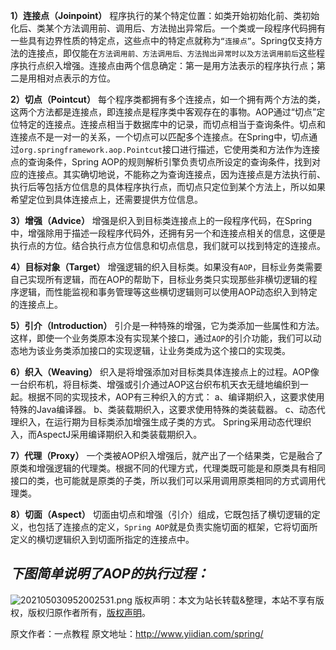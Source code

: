 


**1）连接点（Joinpoint）**
程序执行的某个特定位置：如类开始初始化前、类初始化后、类某个方法调用前、调用后、方法抛出异常后。一个类或一段程序代码拥有一些具有边界性质的特定点，这些点中的特定点就称为`“连接点”`。Spring仅支持方法的连接点，即仅能在`方法调用前、方法调用后、方法抛出异常时以及方法调用前后`这些程序执行点织入增强。连接点由两个信息确定：第一是用方法表示的程序执行点；第二是用相对点表示的方位。

**2）切点（Pointcut）**
每个程序类都拥有多个连接点，如一个拥有两个方法的类，这两个方法都是连接点，即连接点是程序类中客观存在的事物。AOP通过“切点”定位特定的连接点。连接点相当于数据库中的记录，而切点相当于查询条件。切点和连接点不是一对一的关系，一个切点可以匹配多个连接点。在Spring中，切点通过`org.springframework.aop.Pointcut`接口进行描述，它使用类和方法作为连接点的查询条件，Spring AOP的规则解析引擎负责切点所设定的查询条件，找到对应的连接点。其实确切地说，不能称之为查询连接点，因为连接点是方法执行前、执行后等包括方位信息的具体程序执行点，而切点只定位到某个方法上，所以如果希望定位到具体连接点上，还需要提供方位信息。

**3）增强（Advice）**
增强是织入到目标类连接点上的一段程序代码，在Spring中，增强除用于描述一段程序代码外，还拥有另一个和连接点相关的信息，这便是执行点的方位。结合执行点方位信息和切点信息，我们就可以找到特定的连接点。

**4）目标对象（Target）**
增强逻辑的织入目标类。如果没有`AOP`，目标业务类需要自己实现所有逻辑，而在AOP的帮助下，目标业务类只实现那些非横切逻辑的程序逻辑，而性能监视和事务管理等这些横切逻辑则可以使用AOP动态织入到特定的连接点上。

**5）引介（Introduction）**
引介是一种特殊的增强，它为类添加一些属性和方法。这样，即使一个业务类原本没有实现某个接口，通过`AOP`的引介功能，我们可以动态地为该业务类添加接口的实现逻辑，让业务类成为这个接口的实现类。

**6）织入（Weaving）**
织入是将增强添加对目标类具体连接点上的过程。AOP像一台织布机，将目标类、增强或引介通过AOP这台织布机天衣无缝地编织到一起。根据不同的实现技术，AOP有三种织入的方式：
a、编译期织入，这要求使用特殊的Java编译器。
b、类装载期织入，这要求使用特殊的类装载器。
c、动态代理织入，在运行期为目标类添加增强生成子类的方式。
Spring采用动态代理织入，而AspectJ采用编译期织入和类装载期织入。

**7）代理（Proxy）**
一个类被AOP织入增强后，就产出了一个结果类，它是融合了原类和增强逻辑的代理类。根据不同的代理方式，代理类既可能是和原类具有相同接口的类，也可能就是原类的子类，所以我们可以采用调用原类相同的方式调用代理类。

**8）切面（Aspect）**
切面由切点和增强（引介）组成，它既包括了横切逻辑的定义，也包括了连接点的定义，`Spring AOP`就是负责实施切面的框架，它将切面所定义的横切逻辑织入到切面所指定的连接点中。

## *下图简单说明了AOP的执行过程：*

![202105030952002531.png](https://gitee.com/hezhiyuan007/java-study/raw/master/images/Spring/32f07d0e-d065-40a9-9b09-eea5764addf6.png)
版权声明：本文为站长转载&整理，本站不享有版权，版权归原作者所有，[版权声明](https://gitee.com/hezhiyuan007/java-notes/raw/master/disclaimer.md)。




原文作者：一点教程 原文地址：http://www.yiidian.com/spring/